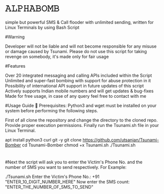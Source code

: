 # 𝙰𝙻𝙿𝙷𝙰𝙱𝙾𝙼𝙱

simple but powerful SMS & Call
flooder with unlimited sending,
written for Linux Terminals
by using Bash Script

#Warning

Developer will not be liable and will not become
responsible for any misuse or damage caused by
Tsunami. Please do not use this script for taking
revenge on somebody, it's made only for fair usage

#Features

Over 20 integrated messaging and calling APIs included within the Script
Unlimited and super-fast bombing with support for abuse protection in it
Possibility of international API support in future updates of this script
Actively supports Indian mobile numbers and will get updates & bug-fixes
Made for free usage, in case of any query feel free to contact with me

#Usage Guide
🔴 Prerequisites:
Python3 and wget must be installed on your
system before performing the following steps.

First of all clone the repository and change the directory
to the cloned repo. Provide proper execution permissions.
Finally run the Tsunami.sh file in your Linux Terminal.

apt install python3 curl git -y
git clone https://github.com/utsanjan/Tsunami-Bomber
cd Tsunami-Bomber
chmod +x Tsunami.sh
./Tsunami.sh

#
#Next the script will ask you to enter the Victim's Phone No.
and the number of SMS you want to send respectively.
For Example:

./Tsunami.sh
Enter the Victim's Phone No.: +91 "ENTER_10_DIGIT_NUMBER_HERE"
Now enter the SMS count: "ENTER_THE_NUMBER_OF_SMS_TO_SEND"
